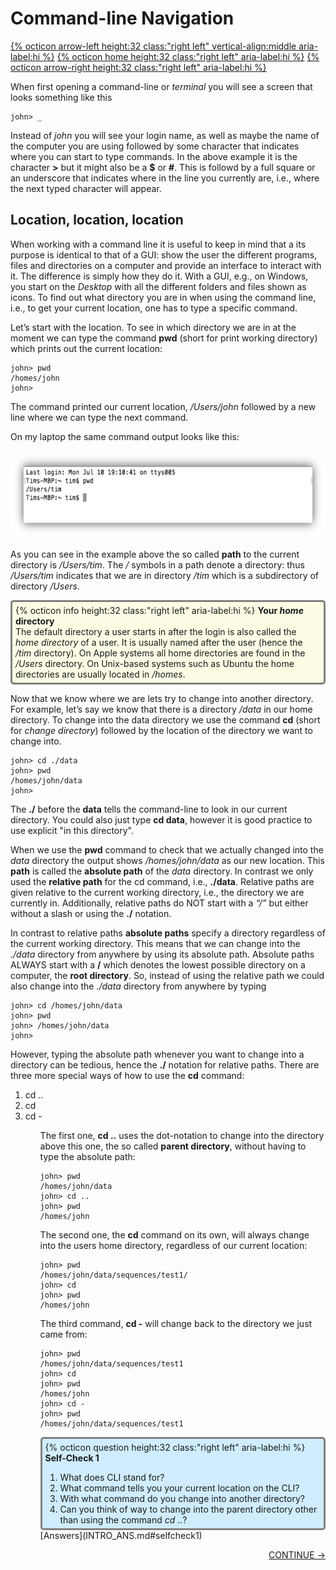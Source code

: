 # Command-line Navigation

[{% octicon arrow-left height:32 class:"right left" vertical-align:middle aria-label:hi %}](INTRO_1.md) [{% octicon home height:32 class:"right left" aria-label:hi %}](index.md) [{% octicon arrow-right height:32 class:"right left" aria-label:hi %}](INTRO_3.md)

When first opening a command-line or *terminal* you will see a screen that looks something like this
 
    john> _
    
Instead of *john* you will see your login name, as well as maybe the name of the computer you are using followed by some character that indicates where you can start to type commands. In the above example it is the character **>** but it might also be a **$** or **#**. This is followd by a full square or an underscore that indicates where in the line you currently are, i.e., where the next typed character will appear.


## Location, location, location

When working with a command line it is useful to keep in mind that a its purpose is identical to that of a GUI: show the user the different programs, files and directories on a computer and provide an interface to interact with it. The difference is simply how they do it. With a GUI, e.g., on Windows, you start on the *Desktop* with all the different folders and files shown as icons. To find out what directory you are in when using the command line, i.e., to get your current location, one has to type a specific command.

Let’s start with the location. To see in which directory we are in at the moment we can type the command **pwd** (short for print working directory) which prints out the current location:

    john> pwd
    /homes/john
    john>

The command printed our current location, */Users/john* followed by a new line where we can type the next command.

On my laptop the same command output looks like this:

<img src="figures/intro_3.png" height="140px">

As you can see in the example above the so called **path** to the current directory is */Users/tim*. The */* symbols in a path denote a directory: thus */Users/tim* indicates that we are in directory */tim* which is a subdirectory of directory */Users*.

<div style="background-color:#fcfce5;border-radius:5px;border-style:solid;border-color:gray;padding:5px">
  {% octicon info height:32 class:"right left" aria-label:hi %}
  <b>Your <i>home</i> directory</b><br>
  The default directory a user starts in after the login is also called the <i>home directory</i> of a user. It is usually named after the user (hence the <i>/tim</i> directory).  On Apple systems all home directories are found in the <i>/Users</i> directory. On Unix-based systems such as Ubuntu the home directories are usually located in  <i>/homes</i>.
</div>

Now that we know where we are lets try to change into another directory. For example, let’s say we know that there is a directory */data* in our home directory. To change into the data directory we use the command **cd** (short for *change directory*) followed by the location of the directory we want to change into. 


    john> cd ./data
    john> pwd
    /homes/john/data
    john>

The **./** before the **data** tells the command-line to look in our current directory. You could also just type **cd data**, however it is good practice to use explicit "in this directory".

When we use the **pwd** command to check that we actually changed into the *data* directory the output shows */homes/john/data* as our new location. This **path** is called the **absolute path** of the *data* directory. In contrast we only used the **relative path** for the cd  command, i.e., **./data**. Relative paths are given relative to the current working directory, i.e., the directory we are currently in. Additionally, relative paths do NOT start with a *“/”* but either without a slash or using the **./** notation.

In contrast to relative paths **absolute paths** specify a directory regardless of the current working directory. This means that we can change into the *./data* directory from anywhere by using its absolute path. Absolute paths ALWAYS start with a **/** which denotes the lowest possible directory on a computer, the **root directory**. So, instead of using the relative path we could also change into the *./data* directory from anywhere by typing

    john> cd /homes/john/data
    john> pwd
    john> /homes/john/data
    john>

However, typing the absolute path whenever you want to change into a directory can be tedious, hence the **./** notation for relative paths. There are three more special ways of how to use the **cd** command:

  <ol>
    <li>cd ..</li>
    <li>cd</li>
    <li>cd -</li>
  <ol>

The first one, **cd ..** uses the dot-notation to change into the directory above this one, the so called **parent directory**, without having to type the absolute path:

    john> pwd
    /homes/john/data
    john> cd ..
    john> pwd
    /homes/john

The second one, the **cd** command on its own, will always change into the users home directory, regardless of our current location:

    john> pwd
    /homes/john/data/sequences/test1/
    john> cd
    john> pwd
    /homes/john

The third command, **cd -** will change back to the directory we just came from:

    john> pwd
    /homes/john/data/sequences/test1
    john> cd 
    john> pwd
    /homes/john
    john> cd -
    john> pwd
    /homes/john/data/sequences/test1




<div style="background-color:#cfedfe;border-radius:5px;border-style:solid;border-color:gray;padding:5px">
  {% octicon question height:32 class:"right left" aria-label:hi %}
  <b>Self-Check 1</b>

  <ol>
    <li>What does CLI stand for?</li>
    <li>What command tells you your current location on the CLI?</li>
    <li>With what command do you change into another directory?</li>
    <li>Can you think of way to change into the parent directory  other than using the command <i>cd ..</i>?</li>
  </ol>
</div>
[Answers](INTRO_ANS.md#selfcheck1)
<p align="right"><a href="https://bluemountainsanalytics.github.io/BMA_CLI-tutorial/INTRO_3.html">CONTINUE -></a>
</p>

